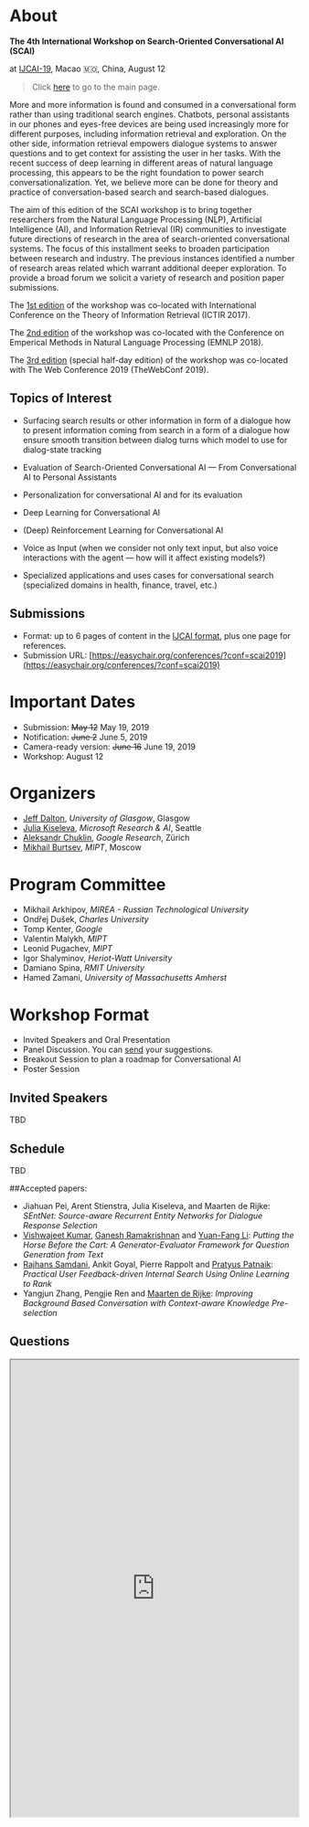 # About

**The 4th International Workshop on Search-Oriented Conversational AI (SCAI)**

at [IJCAI-19](https://www.ijcai19.org/workshops.html), Macao 🇲🇴, China, August 12

> Click [here](https://scai.info) to go to the main page.

More and more information is found and consumed in a conversational form
rather than using traditional search engines. Chatbots, personal assistants
in our phones and eyes-free devices are being used increasingly more for
different purposes, including information retrieval and exploration. On the
other side, information retrieval empowers dialogue systems to answer
questions and to get context for assisting the user in her tasks.  With the
recent success of deep learning in different areas of natural language
processing, this appears to be the right foundation to power search
conversationalization. Yet, we believe more can be done for theory and
practice of conversation-based search and search-based dialogues.

The aim of this edition of the SCAI workshop is to bring together researchers from the Natural Language Processing (NLP), Artificial Intelligence (AI), and Information Retrieval (IR) communities to investigate future directions of research in the area of search-oriented conversational systems. The focus of this installment seeks to broaden participation between research and industry. The previous instances identified a number of research areas related which warrant additional deeper exploration. To provide a broad forum we solicit a variety of research and position paper submissions. 

The [1st edition](/2017/) of the workshop was co-located with International Conference on the Theory of Information Retrieval (ICTIR 2017).

The [2nd edition](/2018/) of the workshop was co-located with the Conference on Emperical Methods in Natural Language Processing (EMNLP 2018).

The [3rd edition](/www2019/) (special half-day edition) of the workshop was co-located with The Web Conference 2019 (TheWebConf 2019).

## Topics of Interest
   * Surfacing search results or other information in form of a dialogue how to present information coming from search in a form of a dialogue how ensure smooth transition between dialog turns which model to use for dialog-state tracking
    
   * Evaluation of Search-Oriented Conversational AI — From Conversational AI to Personal Assistants
    
   * Personalization for conversational AI and for its evaluation

   * Deep Learning for Conversational AI

   * (Deep) Reinforcement Learning for Conversational AI

   * Voice as Input (when we consider not only text input, but also voice interactions with the agent — how will it affect existing models?)

   * Specialized applications and uses cases for conversational search (specialized domains in health, finance, travel, etc.)

## Submissions
  * Format: up to 6 pages of content in the [IJCAI format](https://www.ijcai.org/authors_kit),
    plus one page for references.
  * Submission URL: [https://easychair.org/conferences/?conf=scai2019](https://easychair.org/conferences/?conf=scai2019)

# Important Dates
  * Submission: ~~May 12~~  May 19, 2019
  * Notification: ~~June 2~~  June 5, 2019
  * Camera-ready version: ~~June 16~~  June 19, 2019
  * Workshop: August 12

# Organizers
  * [Jeff Dalton](http://www.dcs.gla.ac.uk/~jeff/), *University of Glasgow*, Glasgow
  * [Julia Kiseleva](http://juliakiseleva.com), *Microsoft Research & AI*, Seattle
  * [Aleksandr Chuklin](https://www.linkedin.com/in/chuklin/), *Google Research*, Zürich
  * [Mikhail Burtsev](https://www.linkedin.com/in/mikhail-burtsev-85a47b9/), *MIPT*, Moscow

# Program Committee
  * Mikhail Arkhipov, *MIREA - Russian Technological University*
  * Ondřej Dušek, *Charles University*
  * Tomp Kenter, *Google*
  * Valentin Malykh, *MIPT*
  * Leonid Pugachev, *MIPT*
  * Igor Shalyminov, *Heriot-Watt University*
  * Damiano Spina, *RMIT University*
  * Hamed Zamani, *University of Massachusetts Amherst*

# Workshop Format
  * Invited Speakers and Oral Presentation
  * Panel Discussion. You can [send](https://app2.sli.do/event/qqcfm2iy/questions) your suggestions.
  * Breakout Session to plan a roadmap for Conversational AI
  * Poster Session

## Invited Speakers
TBD

## Schedule

TBD

##Accepted papers:

* Jiahuan Pei, Arent Stienstra, Julia Kiseleva, and Maarten de Rijke: _SEntNet: Source-aware Recurrent Entity Networks for Dialogue Response Selection_
* [Vishwajeet Kumar](https://www.cse.iitb.ac.in/~vishwajeet/), [Ganesh Ramakrishnan](http://www.cse.iitb.ac.in/~ganesh) and [Yuan-Fang Li](http://www.csse.monash.edu.au/~yli/): _Putting the Horse Before the Cart: A Generator-Evaluator Framework for Question Generation from Text_
* [Rajhans Samdani](http://www.rsamdani.com/), Ankit Goyal, Pierre Rappolt and [Pratyus Patnaik](https://www.pratyus.com/): _Practical User Feedback-driven Internal Search Using Online Learning to Rank_
* Yangjun Zhang, Pengjie Ren and [Maarten de Rijke](https://staff.fnwi.uva.nl/m.derijke/): _Improving Background Based Conversation with Context-aware Knowledge Pre-selection_

## Questions

<iframe src="https://app.sli.do/event/qqcfm2iy" height="800px" width="100%"></iframe>